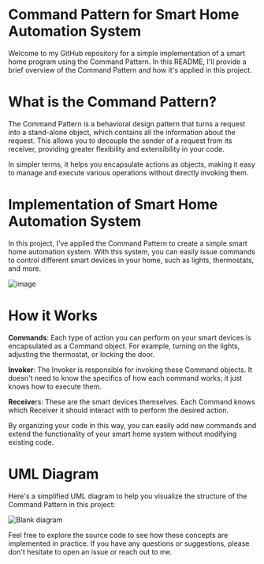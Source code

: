 # Command Pattern for Smart Home Automation System
Welcome to my GitHub repository for a simple implementation of a smart home program using the Command Pattern. In this README, I'll provide a brief overview of the Command Pattern and how it's applied in this project.

# What is the Command Pattern?
The Command Pattern is a behavioral design pattern that turns a request into a stand-alone object, which contains all the information about the request. This allows you to decouple the sender of a request from its receiver, providing greater flexibility and extensibility in your code.

In simpler terms, it helps you encapsulate actions as objects, making it easy to manage and execute various operations without directly invoking them.

# Implementation of Smart Home Automation System
In this project, I've applied the Command Pattern to create a simple smart home automation system. With this system, you can easily issue commands to control different smart devices in your home, such as lights, thermostats, and more.

![image](https://github.com/davidkingroderos/design-patterns/assets/75028710/8fdfc338-2f8f-40d5-aba7-e770d84deb27)



# How it Works
**Commands**: Each type of action you can perform on your smart devices is encapsulated as a Command object. For example, turning on the lights, adjusting the thermostat, or locking the door.

**Invoker**: The Invoker is responsible for invoking these Command objects. It doesn't need to know the specifics of how each command works; it just knows how to execute them.

**Receive**rs: These are the smart devices themselves. Each Command knows which Receiver it should interact with to perform the desired action.

By organizing your code in this way, you can easily add new commands and extend the functionality of your smart home system without modifying existing code.

# UML Diagram
Here's a simplified UML diagram to help you visualize the structure of the Command Pattern in this project:

![Blank diagram](https://github.com/davidkingroderos/design-patterns/assets/75028710/d71a4c72-3118-4e81-a1df-e6ea802e660d)


Feel free to explore the source code to see how these concepts are implemented in practice. If you have any questions or suggestions, please don't hesitate to open an issue or reach out to me.
